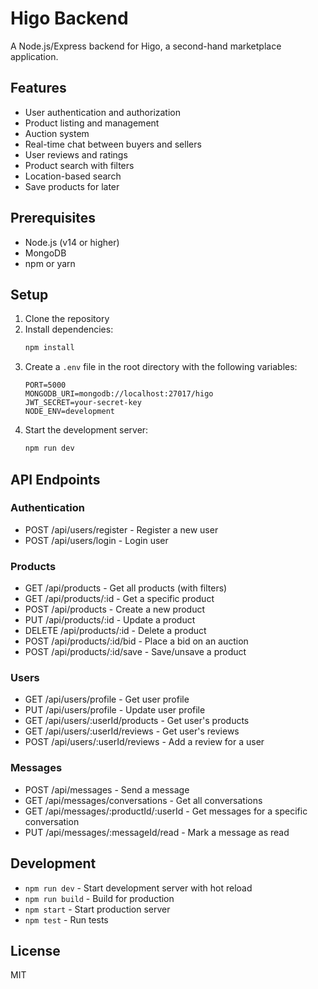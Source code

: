 # Higo Backend

A Node.js/Express backend for Higo, a second-hand marketplace application.

## Features

- User authentication and authorization
- Product listing and management
- Auction system
- Real-time chat between buyers and sellers
- User reviews and ratings
- Product search with filters
- Location-based search
- Save products for later

## Prerequisites

- Node.js (v14 or higher)
- MongoDB
- npm or yarn

## Setup

1. Clone the repository
2. Install dependencies:
   ```bash
   npm install
   ```
3. Create a `.env` file in the root directory with the following variables:
   ```
   PORT=5000
   MONGODB_URI=mongodb://localhost:27017/higo
   JWT_SECRET=your-secret-key
   NODE_ENV=development
   ```
4. Start the development server:
   ```bash
   npm run dev
   ```

## API Endpoints

### Authentication
- POST /api/users/register - Register a new user
- POST /api/users/login - Login user

### Products
- GET /api/products - Get all products (with filters)
- GET /api/products/:id - Get a specific product
- POST /api/products - Create a new product
- PUT /api/products/:id - Update a product
- DELETE /api/products/:id - Delete a product
- POST /api/products/:id/bid - Place a bid on an auction
- POST /api/products/:id/save - Save/unsave a product

### Users
- GET /api/users/profile - Get user profile
- PUT /api/users/profile - Update user profile
- GET /api/users/:userId/products - Get user's products
- GET /api/users/:userId/reviews - Get user's reviews
- POST /api/users/:userId/reviews - Add a review for a user

### Messages
- POST /api/messages - Send a message
- GET /api/messages/conversations - Get all conversations
- GET /api/messages/:productId/:userId - Get messages for a specific conversation
- PUT /api/messages/:messageId/read - Mark a message as read

## Development

- `npm run dev` - Start development server with hot reload
- `npm run build` - Build for production
- `npm start` - Start production server
- `npm test` - Run tests

## License

MIT 